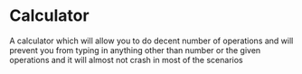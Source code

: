 # Calculator
A calculator which will allow you to do decent number of operations and will prevent you from typing in anything other than number or the given operations and it will almost not crash in most of the scenarios
